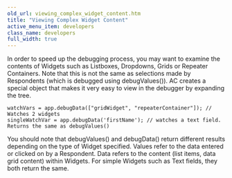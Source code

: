 ```yaml
---
old_url: viewing_complex_widget_content.htm
title: "Viewing Complex Widget Content"
active_menu_item: developers
class_name: developers
full_width: true
---
```



In order to speed up the debugging process, you may want to examine the contents of Widgets such as Listboxes, Dropdowns, Grids or Repeater Containers. Note that this is not the same as selections made by Respondents (which is debugged using debugValues()). AC creates a special object that makes it very easy to view in the debugger by expanding the tree.

    watchVars = app.debugData(["gridWidget", "repeaterContainer"]); // Watches 2 widgets
    singleWatchVar = app.debugData('firstName'); // watches a text field. Returns the same as debugValues()
   

You should note that debugValues() and debugData() return different results depending on the type of Widget specified. Values refer to the data entered or clicked on by a Respondent. Data refers to the content (list items, data grid content) within Widgets. For simple Widgets such as Text fields, they both return the same.

